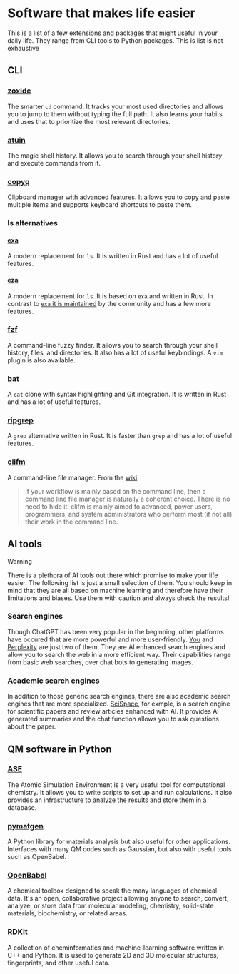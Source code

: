 # Software that makes life easier
This is a list of a few extensions and packages that might useful in your daily life. They range from CLI tools to Python packages. This is list is not exhaustive
## CLI
### [zoxide](https://github.com/ajeetdsouza/zoxide)
The smarter `cd` command. It tracks your most used directories and allows you to jump to them without typing the full path. It also learns your habits and uses that to prioritize the most relevant directories.   
### [atuin](https://github.com/atuinsh/atuin)
The magic shell history. It allows you to search through your shell history and execute commands from it.    
### [copyq](https://hluk.github.io/CopyQ/)
Clipboard manager with advanced features. It allows you to copy and paste multiple items and supports keyboard shortcuts to paste them. 
### ls alternatives
#### [exa](https://github.com/ogham/exa)
A modern replacement for `ls`. It is written in Rust and has a lot of useful features.
#### [eza](https://github.com/eza-community/)
A modern replacement for `ls`. It is based on `exa` and written in Rust. In contrast to [`exa` it is maintained](https://github.com/ogham/exa/issues/1243) by the community and has a few more features.

### [fzf](https://github.com/junegunn/fzf)
A command-line fuzzy finder. It allows you to search through your shell history, files, and directories. It also has a lot of useful keybindings. A `vim` plugin is also available.

### [bat](https://github.com/sharkdp/bat)
A `cat` clone with syntax highlighting and Git integration. It is written in Rust and has a lot of useful features.

### [ripgrep](https://github.com/BurntSushi/ripgrep)
A `grep` alternative written in Rust. It is faster than `grep` and has a lot of useful features. 

### [clifm](https://github.com/leo-arch/clifm)
A command-line file manager. From the [wiki](https://github.com/leo-arch/clifm/wiki/Introduction#what-is-clifm):
>If your workflow is mainly based on the command line, then a command line file manager is naturally a coherent choice. There is no need to hide it: clifm is mainly aimed to advanced, power users, programmers, and system administrators who perform most (if not all) their work in the command line.



## AI tools
>[!WARNING]  
>There is a plethora of AI tools out there which promise to make your life easier. The following list is just a small selection of them. You should keep in mind that they are all based on machine learning and therefore have their limitations and biases. Use them with caution and always check the results!
### Search engines
Though ChatGPT has been very popular in the beginning, other platforms have occured that are more powerful and more user-friendly. [You](https://you.com/) and [Perplexity](https://perplexity.ai/) are just two of them. They are AI enhanced search engines and allow you to search the web in a more efficient way. Their capabilities range from basic web searches, over chat bots to generating images. 
### Academic search engines
In addition to those generic search engines, there are also academic search engines that are more specialized. [SciSpace](https://typeset.io/), for exmple, is a search engine for scientific papers and review articles enhanced with AI. It provides AI generated summaries and the chat function allows you to ask questions about the paper. 

## QM software in Python
### [ASE](https://wiki.fysik.dtu.dk/ase/index.html)
The Atomic Simulation Environment is a very useful tool for computational chemistry. It allows you to write scripts to set up and run calculations. It also provides an infrastructure to analyze the results and store them in a database.
### [pymatgen](https://pymatgen.org/)
A Python library for materials analysis but also useful for other applications. Interfaces with many QM codes such as Gaussian, but also with useful tools such as OpenBabel.
### [OpenBabel](http://openbabel.org/wiki/Main_Page)
A chemical toolbox designed to speak the many languages of chemical data. It's an open, collaborative project allowing anyone to search, convert, analyze, or store data from molecular modeling, chemistry, solid-state materials, biochemistry, or related areas.
### [RDKit](https://www.rdkit.org/)
A collection of cheminformatics and machine-learning software written in C++ and Python. It is used to generate 2D and 3D molecular structures, fingerprints, and other useful data.
